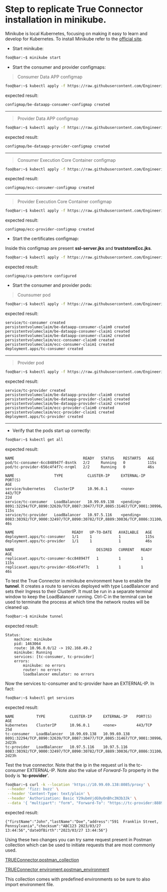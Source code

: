 # Step to replicate True Connector installation in **minikube**.

Minikube is local Kubernetes, focusing on making it easy to learn and develop for Kubernetes. To install Minikube refer to the [official site](https://minikube.sigs.k8s.io/docs/start/ "official site").

- Start minikube:

```bash
foo@bar:~$ minikube start
```

- Start the consumer and provider configmaps: 

> Consumer Data APP configmap

```bash
foo@bar:~$ kubectl apply -f https://raw.githubusercontent.com/Engineering-Research-and-Development/true-connector/Kubernetes/kubernetes/be-dataapp-consumer-configmap.yaml
```

expected result: 

`configmap/be-dataapp-consumer-configmap created`

------

> Provider Data APP configmap

```bash
foo@bar:~$ kubectl apply -f https://raw.githubusercontent.com/Engineering-Research-and-Development/true-connector/Kubernetes/kubernetes/be-dataapp-provider-configmap.yaml
```

expected result: 

`configmap/be-dataapp-provider-configmap created`

------

> Consumer Execution Core Container configmap

```bash
foo@bar:~$ kubectl apply -f https://raw.githubusercontent.com/Engineering-Research-and-Development/true-connector/Kubernetes/kubernetes/ecc-consumer-configmap-v.2.yaml
```

expected result: 

`configmap/ecc-consumer-configmap created`

------

> Provider Execution Core Container configmap

```bash
foo@bar:~$ kubectl apply -f https://raw.githubusercontent.com/Engineering-Research-and-Development/true-connector/Kubernetes/kubernetes/ecc-provider-configmap-v.2.yaml
```

expected result: 

`configmap/ecc-provider-configmap created`

- Start the certificates configmap: 
  
Inside this configmap are present **ssl-server.jks** and **truststoreEcc.jks**.

```bash
foo@bar:~$ kubectl apply -f https://raw.githubusercontent.com/Engineering-Research-and-Development/true-connector/Kubernetes/kubernetes/ca-pemstore.yaml
```

expected result: 

`configmap/ca-pemstore configured`

- Start the consumer and provider pods:

> Counsumer pod

```bash
foo@bar:~$ kubectl apply -f https://raw.githubusercontent.com/Engineering-Research-and-Development/true-connector/Kubernetes/kubernetes/consumer-compiled-v-0.3.yaml
```

expected result: 

```
service/tc-consumer created
persistentvolumeclaim/be-dataapp-consumer-claim0 created
persistentvolumeclaim/be-dataapp-consumer-claim1 created
persistentvolumeclaim/be-dataapp-consumer-claim2 created
persistentvolumeclaim/ecc-consumer-claim0 created
persistentvolumeclaim/ecc-consumer-claim1 created
deployment.apps/tc-consumer created
```

------

> Provider pod

```bash
foo@bar:~$ kubectl apply -f https://raw.githubusercontent.com/Engineering-Research-and-Development/true-connector/Kubernetes/kubernetes/provider-compiled-v-0.3.yaml
```

expected result: 

```
service/tc-provider created
persistentvolumeclaim/be-dataapp-provider-claim0 created
persistentvolumeclaim/be-dataapp-provider-claim1 created
persistentvolumeclaim/be-dataapp-provider-claim2 created
persistentvolumeclaim/ecc-provider-claim0 created
persistentvolumeclaim/ecc-provider-claim1 created
deployment.apps/tc-provider created
```

------

- Verify that the pods start up correctly:

```bash
foo@bar:~$ kubectl get all
```

expected result: 

```
NAME                               READY   STATUS    RESTARTS   AGE
pod/tc-consumer-6cc848947f-8sntk   2/2     Running   0          115s
pod/tc-provider-656c4f4f7c-nrqml   2/2     Running   0          46s

NAME                  TYPE           CLUSTER-IP     EXTERNAL-IP   PORT(S)                                                                                                    AGE
service/kubernetes    ClusterIP      10.96.0.1      <none>        443/TCP                                                                                                    22d
service/tc-consumer   LoadBalancer   10.99.69.138   <pending>     8091:32294/TCP,8890:32639/TCP,8087:30477/TCP,8085:31467/TCP,9001:30996/TCP,8887:32061/TCP,8888:31512/TCP   115s
service/tc-provider   LoadBalancer   10.97.5.116    <pending>     8083:30392/TCP,9000:32497/TCP,8090:30782/TCP,8889:30036/TCP,8086:31100/TCP                                 46s

NAME                          READY   UP-TO-DATE   AVAILABLE   AGE
deployment.apps/tc-consumer   1/1     1            1           115s
deployment.apps/tc-provider   1/1     1            1           46s

NAME                                     DESIRED   CURRENT   READY   AGE
replicaset.apps/tc-consumer-6cc848947f   1         1         1       115s
replicaset.apps/tc-provider-656c4f4f7c   1         1         1       46s
```
To test the True Connector in minikube environment have to enable the **tunnel**. It creates a route to services deployed with type LoadBalancer and sets their Ingress to their ClusterIP. It must be run in a separate terminal window to keep the LoadBalancer running. Ctrl-C in the terminal can be used to terminate the process at which time the network routes will be cleaned up. 

```bash
foo@bar:~$ minikube tunnel
```

expected result: 

```
Status:	
	machine: minikube
	pid: 1463064
	route: 10.96.0.0/12 -> 192.168.49.2
	minikube: Running
	services: [tc-consumer, tc-provider]
    errors: 
		minikube: no errors
		router: no errors
		loadbalancer emulator: no errors
```

Now the services tc-consumer and tc-provider have an EXTERNAL-IP. In fact:

```bash
foo@bar:~$ kubectl get services
```

expected result: 

```
NAME          TYPE           CLUSTER-IP     EXTERNAL-IP    PORT(S)                                                                                                    AGE
kubernetes    ClusterIP      10.96.0.1      <none>         443/TCP                                                                                                    25d
tc-consumer   LoadBalancer   10.99.69.138   10.99.69.138  8091:32294/TCP,8890:32639/TCP,8087:30477/TCP,8085:31467/TCP,9001:30996/TCP,8887:32061/TCP,8888:31512/TCP   2d23h
tc-provider   LoadBalancer   10.97.5.116    10.97.5.116    8083:30392/TCP,9000:32497/TCP,8090:30782/TCP,8889:30036/TCP,8086:31100/TCP                                 2d23h
```

Test the true connector. Note that the ip in the request url is the tc-consumer EXTERNAL-IP. Note also the value of *Forward-To* property in the body is '**tc-provider**'. 

```bash
foo@bar:~$ curl -k --location 'https://10.99.69.138:8085/proxy' \
 --header 'fizz: buzz' \
 --header 'Content-Type: text/plain' \
 --header 'Authorization: Basic Y29ubmVjdG9yOnBhc3N3b3Jk' \
 --data '{ "multipart": "form", "Forward-To": "https://tc-provider:8889/data", "messageType": "ArtifactRequestMessage" , "requestedArtifact": "http://w3id.org/engrd/connector/artifact/1" , "payload" : { "catalog.offers.0.resourceEndpoints.path":"/pet2" } }'
```

expected result: 

```
{"firstName":"John","lastName":"Doe","address":"591  Franklin Street, Pennsylvania","checksum":"ABC123 2023/03/27 13:44:56","dateOfBirth":"2023/03/27 13:44:56"}
```

Using these two changes you can try same request present in Postman collection which can be used to initiate requests that are most commonly used.

[TRUEConnector.postman_collection](TRUEConnector.postman_collection.json)</br>

[TRUEConnector enviroment.postman_environment](TRUEConnector_enviroment.postman_environment.json)

This collection comes with predefined environments so be sure to also import environment file.